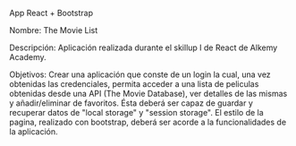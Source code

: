 App React + Bootstrap

Nombre: The Movie List

Descripción: Aplicación realizada durante el skillup I de React de Alkemy Academy.

Objetivos: Crear una aplicación que conste de un login la cual, una vez obtenidas las credenciales, permita acceder a una lista de peliculas obtenidas desde una API (The Movie Database), ver detalles de las mismas y añadir/eliminar de favoritos. Ésta deberá ser capaz de guardar y recuperar datos de "local storage" y "session storage". El estilo de la pagina, realizado con bootstrap, deberá ser acorde a la funcionalidades de la aplicación.
